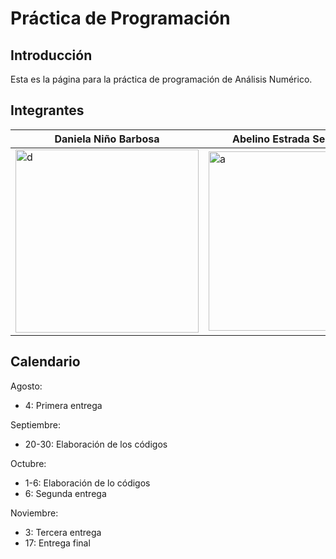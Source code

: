 # Práctica de Programación

<h2>Introducción</h2>
Esta es la página para la práctica de programación de Análisis Numérico.

<h2>Integrantes</h2>

| Daniela Niño Barbosa | Abelino Estrada Sepulveda |
| ------------- | ------------- |
| <img width="293" alt="d" src="https://user-images.githubusercontent.com/60080916/136500726-d322ed09-9cc8-4878-9858-ecb05473e4c5.PNG"> | <img width="287" alt="a" src="https://user-images.githubusercontent.com/60080916/136500745-3a2c7dfb-0925-4e6a-bb19-154bae47e9f9.PNG"> |

<h2>Calendario</h2>

Agosto:
- 4: Primera entrega

Septiembre:
- 20-30: Elaboración de los códigos

Octubre:
- 1-6: Elaboración de lo códigos
- 6: Segunda entrega

Noviembre:
- 3: Tercera entrega
- 17: Entrega final
